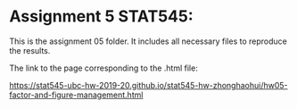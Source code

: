 # Assignment 5 STAT545: 
This is the assignment 05 folder. It includes all necessary files to reproduce the results.

The link to the page corresponding to the .html file:

https://stat545-ubc-hw-2019-20.github.io/stat545-hw-zhonghaohui/hw05-factor-and-figure-management.html
